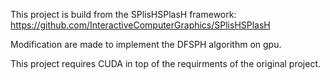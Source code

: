 This project is build from the SPlisHSPlasH framework:
https://github.com/InteractiveComputerGraphics/SPlisHSPlasH

Modification are made to implement the DFSPH algorithm on gpu.

This project requires CUDA in top of the requirments of the original project.
